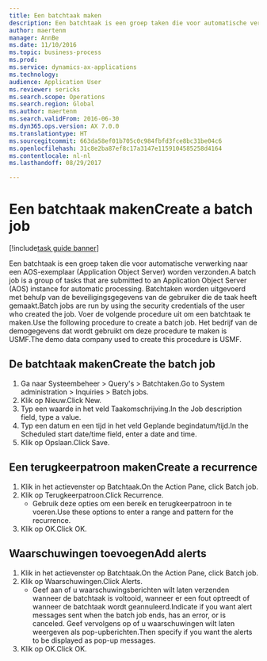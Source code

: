 ```yaml
--- 
title: Een batchtaak maken
description: Een batchtaak is een groep taken die voor automatische verwerking naar een AOS-exemplaar (Application Object Server) worden verzonden.
author: maertenm
manager: AnnBe
ms.date: 11/10/2016
ms.topic: business-process
ms.prod: 
ms.service: dynamics-ax-applications
ms.technology: 
audience: Application User
ms.reviewer: sericks
ms.search.scope: Operations
ms.search.region: Global
ms.author: maertenm
ms.search.validFrom: 2016-06-30
ms.dyn365.ops.version: AX 7.0.0
ms.translationtype: HT
ms.sourcegitcommit: 663da58ef01b705c0c984fbfd3fce8bc31be04c6
ms.openlocfilehash: 31c8e2ba87ef8c17a3147e1159104585258d4164
ms.contentlocale: nl-nl
ms.lasthandoff: 08/29/2017

---
```

# <a name="create-a-batch-job"></a><span data-ttu-id="6483c-103">Een batchtaak maken</span><span class="sxs-lookup"><span data-stu-id="6483c-103">Create a batch job</span></span>

[!include[task guide banner](../../includes/task-guide-banner.md)]

<span data-ttu-id="6483c-104">Een batchtaak is een groep taken die voor automatische verwerking naar een AOS-exemplaar (Application Object Server) worden verzonden.</span><span class="sxs-lookup"><span data-stu-id="6483c-104">A batch job is a group of tasks that are submitted to an Application Object Server (AOS) instance for automatic processing.</span></span> <span data-ttu-id="6483c-105">Batchtaken worden uitgevoerd met behulp van de beveiligingsgegevens van de gebruiker die de taak heeft gemaakt.</span><span class="sxs-lookup"><span data-stu-id="6483c-105">Batch jobs are run by using the security credentials of the user who created the job.</span></span> <span data-ttu-id="6483c-106">Voer de volgende procedure uit om een batchtaak te maken.</span><span class="sxs-lookup"><span data-stu-id="6483c-106">Use the following procedure to create a batch job.</span></span> <span data-ttu-id="6483c-107">Het bedrijf van de demogegevens dat wordt gebruikt om deze procedure te maken is USMF.</span><span class="sxs-lookup"><span data-stu-id="6483c-107">The demo data company used to create this procedure is USMF.</span></span>


## <a name="create-the-batch-job"></a><span data-ttu-id="6483c-108">De batchtaak maken</span><span class="sxs-lookup"><span data-stu-id="6483c-108">Create the batch job</span></span>
1. <span data-ttu-id="6483c-109">Ga naar Systeembeheer > Query's > Batchtaken.</span><span class="sxs-lookup"><span data-stu-id="6483c-109">Go to System administration > Inquiries > Batch jobs.</span></span>
2. <span data-ttu-id="6483c-110">Klik op Nieuw.</span><span class="sxs-lookup"><span data-stu-id="6483c-110">Click New.</span></span>
3. <span data-ttu-id="6483c-111">Typ een waarde in het veld Taakomschrijving.</span><span class="sxs-lookup"><span data-stu-id="6483c-111">In the Job description field, type a value.</span></span>
4. <span data-ttu-id="6483c-112">Typ een datum en een tijd in het veld Geplande begindatum/tijd.</span><span class="sxs-lookup"><span data-stu-id="6483c-112">In the Scheduled start date/time field, enter a date and time.</span></span>
5. <span data-ttu-id="6483c-113">Klik op Opslaan.</span><span class="sxs-lookup"><span data-stu-id="6483c-113">Click Save.</span></span>

## <a name="create-a-recurrence"></a><span data-ttu-id="6483c-114">Een terugkeerpatroon maken</span><span class="sxs-lookup"><span data-stu-id="6483c-114">Create a recurrence</span></span>
1. <span data-ttu-id="6483c-115">Klik in het actievenster op Batchtaak.</span><span class="sxs-lookup"><span data-stu-id="6483c-115">On the Action Pane, click Batch job.</span></span>
2. <span data-ttu-id="6483c-116">Klik op Terugkeerpatroon.</span><span class="sxs-lookup"><span data-stu-id="6483c-116">Click Recurrence.</span></span>
    * <span data-ttu-id="6483c-117">Gebruik deze opties om een bereik en terugkeerpatroon in te voeren.</span><span class="sxs-lookup"><span data-stu-id="6483c-117">Use these options to enter a range and pattern for the recurrence.</span></span>  
3. <span data-ttu-id="6483c-118">Klik op OK.</span><span class="sxs-lookup"><span data-stu-id="6483c-118">Click OK.</span></span>

## <a name="add-alerts"></a><span data-ttu-id="6483c-119">Waarschuwingen toevoegen</span><span class="sxs-lookup"><span data-stu-id="6483c-119">Add alerts</span></span>
1. <span data-ttu-id="6483c-120">Klik in het actievenster op Batchtaak.</span><span class="sxs-lookup"><span data-stu-id="6483c-120">On the Action Pane, click Batch job.</span></span>
2. <span data-ttu-id="6483c-121">Klik op Waarschuwingen.</span><span class="sxs-lookup"><span data-stu-id="6483c-121">Click Alerts.</span></span>
    * <span data-ttu-id="6483c-122">Geef aan of u waarschuwingsberichten wilt laten verzenden wanneer de batchtaak is voltooid, wanneer er een fout optreedt of wanneer de batchtaak wordt geannuleerd.</span><span class="sxs-lookup"><span data-stu-id="6483c-122">Indicate if you want alert messages sent when the batch job ends, has an error, or is canceled.</span></span> <span data-ttu-id="6483c-123">Geef vervolgens op of u waarschuwingen wilt laten weergeven als pop-upberichten.</span><span class="sxs-lookup"><span data-stu-id="6483c-123">Then specify if you want the alerts to be displayed as pop-up messages.</span></span>   
3. <span data-ttu-id="6483c-124">Klik op OK.</span><span class="sxs-lookup"><span data-stu-id="6483c-124">Click OK.</span></span>


